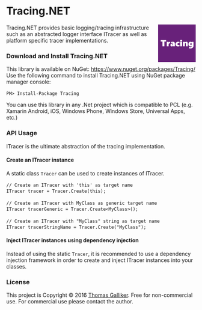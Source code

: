 # Tracing.NET
<img src="https://raw.githubusercontent.com/thomasgalliker/Tracing.NET/master/Tracing.png" width="100" height="100" alt="Tracing.NET" align="right">
Tracing.NET provides basic logging/tracing infrastructure such as an abstracted logger interface ITracer as well as platform specific tracer implementations.

### Download and Install Tracing.NET
This library is available on NuGet: https://www.nuget.org/packages/Tracing/
Use the following command to install Tracing.NET using NuGet package manager console:

    PM> Install-Package Tracing

You can use this library in any .Net project which is compatible to PCL (e.g. Xamarin Android, iOS, Windows Phone, Windows Store, Universal Apps, etc.)

### API Usage
ITracer is the ultimate abstraction of the tracing implementation. 

#### Create an ITracer instance
A static class ```Tracer``` can be used to create instances of ITracer. 
```
// Create an ITracer with 'this' as target name
ITracer tracer = Tracer.Create(this);

// Create an ITracer with MyClass as generic target name
ITracer tracerGeneric = Tracer.Create<MyClass>();

// Create an ITracer with "MyClass" string as target name
ITracer tracerStringName = Tracer.Create("MyClass");
```

#### Inject ITracer instances using dependency injection
Instead of using the static ```Tracer```, it is recommended to use a dependency injection framework in order to create and inject ITracer instances into your classes.

### License
This project is Copyright &copy; 2016 [Thomas Galliker](https://ch.linkedin.com/in/thomasgalliker). Free for non-commercial use. For commercial use please contact the author.
